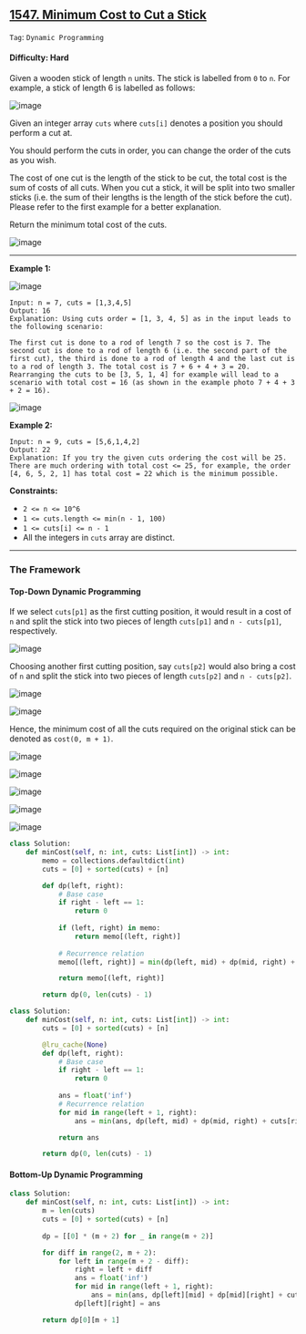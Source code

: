 ## [1547. Minimum Cost to Cut a Stick](https://leetcode.com/problems/minimum-cost-to-cut-a-stick/)

```Tag```: ```Dynamic Programming```

#### Difficulty: Hard

Given a wooden stick of length ```n``` units. The stick is labelled from ```0``` to ```n```. For example, a stick of length 6 is labelled as follows:

![image](https://assets.leetcode.com/uploads/2020/07/21/statement.jpg)

Given an integer array ```cuts``` where ```cuts[i]``` denotes a position you should perform a cut at.

You should perform the cuts in order, you can change the order of the cuts as you wish.

The cost of one cut is the length of the stick to be cut, the total cost is the sum of costs of all cuts. When you cut a stick, it will be split into two smaller sticks (i.e. the sum of their lengths is the length of the stick before the cut). Please refer to the first example for a better explanation.

Return the minimum total cost of the cuts.

![image](https://github.com/quananhle/Python/assets/35042430/a80468e0-bd6e-4641-8a9a-4506530a509c)

---

__Example 1:__

![image](https://assets.leetcode.com/uploads/2020/07/23/e1.jpg)
```
Input: n = 7, cuts = [1,3,4,5]
Output: 16
Explanation: Using cuts order = [1, 3, 4, 5] as in the input leads to the following scenario:

The first cut is done to a rod of length 7 so the cost is 7. The second cut is done to a rod of length 6 (i.e. the second part of the first cut), the third is done to a rod of length 4 and the last cut is to a rod of length 3. The total cost is 7 + 6 + 4 + 3 = 20.
Rearranging the cuts to be [3, 5, 1, 4] for example will lead to a scenario with total cost = 16 (as shown in the example photo 7 + 4 + 3 + 2 = 16).
```

![image](https://assets.leetcode.com/uploads/2020/07/21/e11.jpg)

__Example 2:__
```
Input: n = 9, cuts = [5,6,1,4,2]
Output: 22
Explanation: If you try the given cuts ordering the cost will be 25.
There are much ordering with total cost <= 25, for example, the order [4, 6, 5, 2, 1] has total cost = 22 which is the minimum possible.
```

__Constraints:__

- ```2 <= n <= 10^6```
- ```1 <= cuts.length <= min(n - 1, 100)```
- ```1 <= cuts[i] <= n - 1```
- All the integers in ```cuts``` array are distinct.

---

### The Framework

#### Top-Down Dynamic Programming

If we select ```cuts[p1]``` as the first cutting position, it would result in a cost of ```n``` and split the stick into two pieces of length ```cuts[p1]``` and ```n - cuts[p1]```, respectively.

![image](https://leetcode.com/problems/minimum-cost-to-cut-a-stick/Figures/1547/1.png)

Choosing another first cutting position, say ```cuts[p2]``` would also bring a cost of ```n``` and split the stick into two pieces of length ```cuts[p2]``` and ```n - cuts[p2]```.

![image](https://leetcode.com/problems/minimum-cost-to-cut-a-stick/Figures/1547/2.png)

![image](https://github.com/quananhle/Python/assets/35042430/4fefd299-b2de-46e4-b4f3-facf83315207)

Hence, the minimum cost of all the cuts required on the original stick can be denoted as ```cost(0, m + 1)```.

![image](https://leetcode.com/problems/minimum-cost-to-cut-a-stick/Figures/1547/3.png)

![image](https://github.com/quananhle/Python/assets/35042430/1b929983-10a7-4e55-9a17-f48151d010f1)

![image](https://leetcode.com/problems/minimum-cost-to-cut-a-stick/Figures/1547/4.png)

![image](https://github.com/quananhle/Python/assets/35042430/0d38e6b5-ffcb-492a-b2bd-77d3d35083ab)

![image](https://github.com/quananhle/Python/assets/35042430/6c44c997-1205-44d2-8ee4-7eddb0c6f601)

```Python
class Solution:
    def minCost(self, n: int, cuts: List[int]) -> int:
        memo = collections.defaultdict(int)
        cuts = [0] + sorted(cuts) + [n]

        def dp(left, right):
            # Base case
            if right - left == 1:
                return 0
            
            if (left, right) in memo:
                return memo[(left, right)]
            
            # Recurrence relation
            memo[(left, right)] = min(dp(left, mid) + dp(mid, right) + cuts[right] - cuts[left] for mid in range(left + 1, right)) 

            return memo[(left, right)]

        return dp(0, len(cuts) - 1)
```

```Python
class Solution:
    def minCost(self, n: int, cuts: List[int]) -> int:
        cuts = [0] + sorted(cuts) + [n]

        @lru_cache(None)
        def dp(left, right):
            # Base case
            if right - left == 1:
                return 0
            
            ans = float('inf')
            # Recurrence relation
            for mid in range(left + 1, right):
                ans = min(ans, dp(left, mid) + dp(mid, right) + cuts[right] - cuts[left])

            return ans

        return dp(0, len(cuts) - 1)
```

#### Bottom-Up Dynamic Programming

```Python
class Solution:
    def minCost(self, n: int, cuts: List[int]) -> int:
        m = len(cuts)
        cuts = [0] + sorted(cuts) + [n]
        
        dp = [[0] * (m + 2) for _ in range(m + 2)]

        for diff in range(2, m + 2):
            for left in range(m + 2 - diff):
                right = left + diff
                ans = float('inf')
                for mid in range(left + 1, right):
                    ans = min(ans, dp[left][mid] + dp[mid][right] + cuts[right] - cuts[left])
                dp[left][right] = ans

        return dp[0][m + 1]
```

